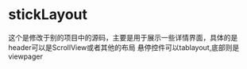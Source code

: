 # stickLayout
这个是修改于别的项目中的源码，主要是用于展示一些详情界面，具体的是header可以是ScrollView或者其他的布局
悬停控件可以tablayout,底部则是viewpager
